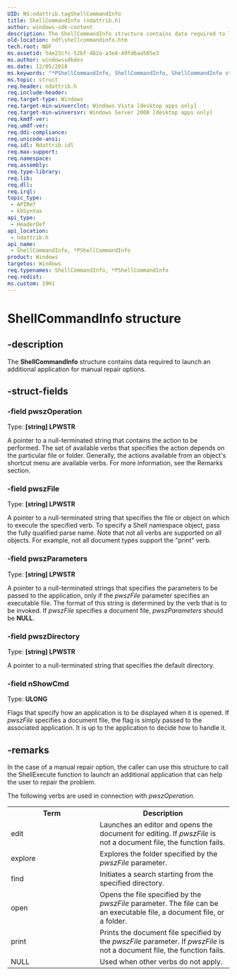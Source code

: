 ```yaml
---
UID: NS:ndattrib.tagShellCommandInfo
title: ShellCommandInfo (ndattrib.h)
author: windows-sdk-content
description: The ShellCommandInfo structure contains data required to launch an additional application for manual repair options.
old-location: ndf\shellcommandinfo.htm
tech.root: NDF
ms.assetid: 54e23cfc-52bf-482a-a3e8-49fd6aa505e3
ms.author: windowssdkdev
ms.date: 12/05/2018
ms.keywords: "*PShellCommandInfo, ShellCommandInfo, ShellCommandInfo structure [NDF], ShellCommandInfo,*PShellCommandInfo, ShellCommandInfo,*PShellCommandInfo structure [NDF], ndattrib/ShellCommandInfo, ndf.shellcommandinfo"
ms.topic: struct
req.header: ndattrib.h
req.include-header: 
req.target-type: Windows
req.target-min-winverclnt: Windows Vista [desktop apps only]
req.target-min-winversvr: Windows Server 2008 [desktop apps only]
req.kmdf-ver: 
req.umdf-ver: 
req.ddi-compliance: 
req.unicode-ansi: 
req.idl: Ndattrib.idl
req.max-support: 
req.namespace: 
req.assembly: 
req.type-library: 
req.lib: 
req.dll: 
req.irql: 
topic_type:
 - APIRef
 - kbSyntax
api_type:
 - HeaderDef
api_location:
 - ndattrib.h
api_name:
 - ShellCommandInfo, *PShellCommandInfo
product: Windows
targetos: Windows
req.typenames: ShellCommandInfo, *PShellCommandInfo
req.redist: 
ms.custom: 19H1
---
```


# ShellCommandInfo structure


## -description


The <b>ShellCommandInfo</b> structure contains data required to launch an additional application for manual repair options.


## -struct-fields




### -field pwszOperation

Type: <b>[string] LPWSTR</b>

A pointer to a null-terminated string that contains the action to be performed. The set of available verbs that specifies the action depends on the particular file or folder. Generally, the actions available from an object's shortcut menu are available verbs. For more information, see the Remarks section.


### -field pwszFile

Type: <b>[string] LPWSTR</b>

A pointer to a null-terminated string that specifies the file or object on which to execute the specified verb. To specify a Shell namespace object, pass the fully qualified parse name. Note that not all verbs are supported on all objects. For example, not all document types support the "print" verb.


### -field pwszParameters

Type: <b>[string] LPWSTR</b>

A pointer to a null-terminated strings that specifies the parameters to be passed to the application, only if the <i>pwszFile</i> parameter specifies an executable file. The format of this string is determined by the verb that is to be invoked. If <i>pwszFile</i> specifies a document file, <i>pwszParameters</i> should be <b>NULL</b>.


### -field pwszDirectory

Type: <b>[string] LPWSTR</b>

A pointer to a null-terminated string that specifies the default directory.


### -field nShowCmd

Type: <b>ULONG</b>

Flags that specify how an application is to be displayed when it is opened. If <i>pwszFile</i> specifies a document file, the flag is simply passed to the associated application. It is up to the application to decide how to handle it.


## -remarks



In the case of a manual repair option, the caller can use this structure to call the ShellExecute function to launch an additional application that can help the user to repair the problem.

The following verbs are used in connection with <i>pwszOperation</i>.



<table>
<tr>
<th>Term</th>
<th>Description</th>
</tr>
<tr>
<td width="40%">
<a id="edit"></a><a id="EDIT"></a>edit

</td>
<td width="60%">
Launches an editor and opens the document for editing. If <i>pwszFile</i> is not a document file, the function fails.

</td>
</tr>
<tr>
<td width="40%">
<a id="explore"></a><a id="EXPLORE"></a>explore

</td>
<td width="60%">
Explores the folder specified by the <i>pwszFile</i> parameter.

</td>
</tr>
<tr>
<td width="40%">
<a id="find"></a><a id="FIND"></a>find

</td>
<td width="60%">
Initiates a search starting from the specified directory.

</td>
</tr>
<tr>
<td width="40%">
<a id="open"></a><a id="OPEN"></a>open

</td>
<td width="60%">
Opens the file specified by the <i>pwszFile</i> parameter. The file can be an executable file, a document file, or a folder.

</td>
</tr>
<tr>
<td width="40%">
<a id="print"></a><a id="PRINT"></a>print

</td>
<td width="60%">
Prints the document file specified by the <i>pwszFile</i> parameter. If <i>pwszFile</i> is not a document file, the function fails.

</td>
</tr>
<tr>
<td width="40%">
<a id="NULL"></a><a id="null"></a>NULL

</td>
<td width="60%">
Used when other verbs do not apply.

</td>
</tr>
</table>
 



